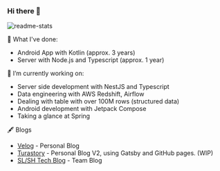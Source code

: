 ### Hi there 👋

![readme-stats](https://github-readme-stats.vercel.app/api?username=turastory&count_private=true&show_icons=true)

🐾 What I've done:

- Android App with Kotlin (approx. 3 years)
- Server with Node.js and Typescript (approx. 1 year)

🔭 I’m currently working on:

- Server side development with NestJS and Typescript
- Data engineering with AWS Redshift, Airflow
- Dealing with table with over 100M rows (structured data)
- Android development with Jetpack Compose
- Taking a glance at Spring

🖋 Blogs

- [Velog](https://velog.io/@tura) - Personal Blog
- [Turastory](https://blog.turastory.com) - Personal Blog V2, using Gatsby and GitHub pages. (WIP)
- [SL/SH Tech Blog](https://blog.slashuniverse.com/) - Team Blog

<!--
**turastory/turastory** is a ✨ _special_ ✨ repository because its `README.md` (this file) appears on your GitHub profile.

Here are some ideas to get you started:

- 🔭 I’m currently working on ...
- 🌱 I’m currently learning ...
- 👯 I’m looking to collaborate on ...
- 🤔 I’m looking for help with ...
- 💬 Ask me about ...
- 📫 How to reach me: ...
- 😄 Pronouns: ...
- ⚡ Fun fact: ...
-->
